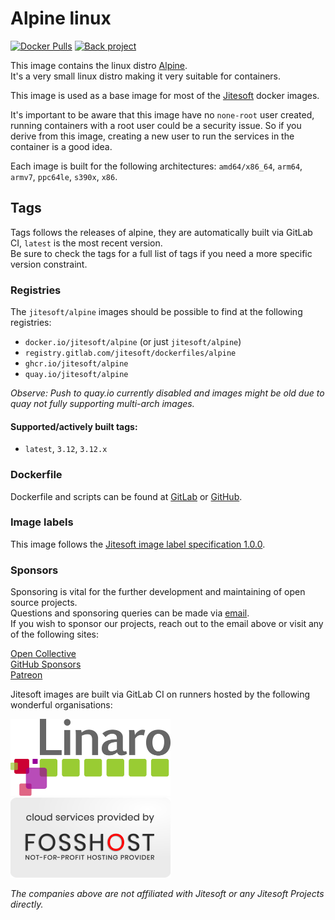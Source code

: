 # Alpine linux

[![Docker Pulls](https://img.shields.io/docker/pulls/jitesoft/alpine.svg)](https://cloud.docker.com/u/jitesoft/repository/docker/jitesoft/alpine)
[![Back project](https://img.shields.io/badge/Open%20Collective-Tip%20the%20devs!-blue.svg)](https://opencollective.com/jitesoft-open-source)

This image contains the linux distro [Alpine](https://www.alpinelinux.org/).  
It's a very small linux distro making it very suitable for containers.

This image is used as a base image for most of the [Jitesoft](https://jitesoft.com) docker images.  

It's important to be aware that this image have no `none-root` user created, running containers with a root
user could be a security issue. So if you derive from this image, creating a new user to run the services
in the container is a good idea.

Each image is built for the following architectures: `amd64/x86_64`, `arm64`, `armv7`, `ppc64le`, `s390x`, `x86`.  

## Tags

Tags follows the releases of alpine, they are automatically built via GitLab CI, `latest` is the most recent version.  
Be sure to check the tags for a full list of tags if you need a more specific version constraint.

### Registries

The `jitesoft/alpine` images should be possible to find at the following registries:

* `docker.io/jitesoft/alpine` (or just `jitesoft/alpine`)
* `registry.gitlab.com/jitesoft/dockerfiles/alpine`
* `ghcr.io/jitesoft/alpine`
* `quay.io/jitesoft/alpine`

_Observe: Push to quay.io currently disabled and images might be old due to quay not fully supporting multi-arch images._

#### Supported/actively built tags:

* `latest`, `3.12`, `3.12.x`

### Dockerfile

Dockerfile and scripts can be found at [GitLab](https://gitlab.com/jitesoft/dockerfiles/alpine) or [GitHub](https://github.com/jitesoft/docker-alpine).

### Image labels

This image follows the [Jitesoft image label specification 1.0.0](https://gitlab.com/snippets/1866155).

### Sponsors

Sponsoring is vital for the further development and maintaining of open source projects.  
Questions and sponsoring queries can be made via <a href="mailto:sponsor@jitesoft.com">email</a>.  
If you wish to sponsor our projects, reach out to the email above or visit any of the following sites:

[Open Collective](https://opencollective.com/jitesoft-open-source)  
[GitHub Sponsors](https://github.com/sponsors/jitesoft)  
[Patreon](https://www.patreon.com/jitesoft)

Jitesoft images are built via GitLab CI on runners hosted by the following wonderful organisations:

<a href="https://www.linaro.org/">
  <img src="https://raw.githubusercontent.com/jitesoft/misc/master/sponsors/linaro.png" width="256" alt="Linaro logo" />
</a>
<a href="https://fosshost.org/">
  <img src="https://raw.githubusercontent.com/jitesoft/misc/master/sponsors/fosshost.png" width="256" alt="Fosshost logo" />
</a>

_The companies above are not affiliated with Jitesoft or any Jitesoft Projects directly._
